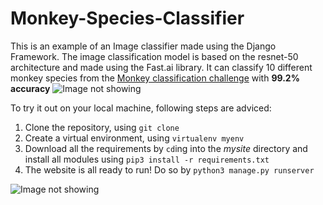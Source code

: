# Monkey-Species-Classifier

This is an example of an Image classifier made using the Django Framework.
The image classification model is based on the resnet-50 architecture and made using the Fast.ai library.
It can classify 10 different monkey species from the [Monkey classification challenge](https://www.kaggle.com/slothkong/10-monkey-species) with **99.2% accuracy**
![Image not showing](https://i.ibb.co/NNvzZbQ/ss1.png) 

To try it out on your local machine, following steps are adviced:
1. Clone the repository, using ```git clone```
2. Create a virtual environment, using ```virtualenv myenv```
3. Download all the requirements by ```cd```ing into the *mysite* directory and install all modules using ```pip3 install -r requirements.txt```
4. The website is all ready to run! Do so by ```python3 manage.py runserver```

![Image not showing](https://i.ibb.co/QCsC6Cs/ss2.png)
